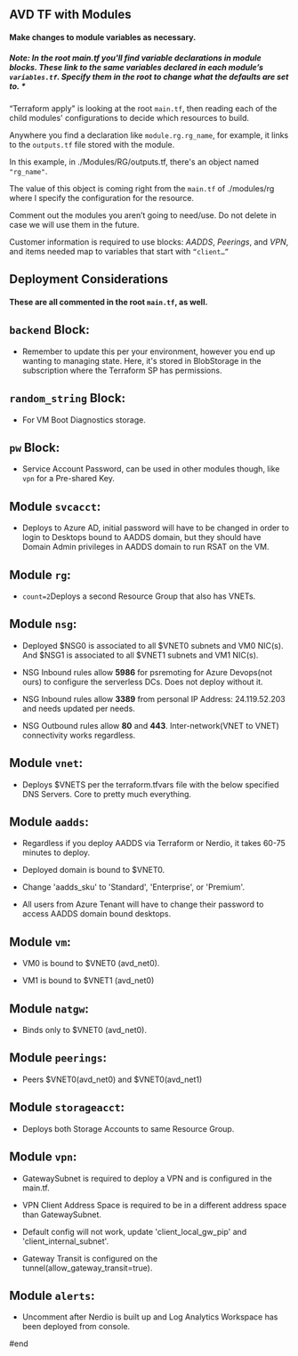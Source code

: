 
## AVD TF with Modules
#### Make changes to module variables as necessary.  

##### *Note*: In the root main.tf you'll find variable declarations in module blocks.  These link to the same variables declared in each module’s ```variables.tf```.  Specify them in the root to change what the defaults are set to.  *

“Terraform apply" is looking at the root ```main.tf```, then reading each of the child modules' configurations to decide which resources to build.  

Anywhere you find a declaration like ```module.rg.rg_name```, for example, it links to the ```outputs.tf``` file stored with the module.  

In this example, in ./Modules/RG/outputs.tf, there's an object named ```"rg_name"```.  

The value of this object is coming right from the ```main.tf``` of ./modules/rg where I specify the configuration for the resource.

Comment out the modules you aren’t going to need/use.  Do not delete in case we will use them in the future.

Customer information is required to use blocks: *AADDS*, *Peerings*, and *VPN*, and items needed map to variables that start with ```“client…”```

## Deployment Considerations
#### These are all commented in the root ```main.tf```, as well.

```backend``` Block: 
---
- Remember to update this per your environment, however you end up wanting to managing state.  Here, it's stored in BlobStorage in the subscription where the Terraform SP has permissions.

```random_string``` Block:
---
- For VM Boot Diagnostics storage.

```pw``` Block:
---
- Service Account Password, can be used in other modules though, like ```vpn``` for a Pre-shared Key.

Module ```svcacct```:
---
- Deploys to Azure AD, initial password will have to be changed in order to login to Desktops bound to AADDS domain, but they should have Domain Admin privileges in AADDS domain to run RSAT on the VM.

Module ```rg```:
---
- ```count=2```Deploys a second Resource Group that also has VNETs.

Module ```nsg```:
---
- Deployed $NSG0 is associated to all $VNET0 subnets and VM0 NIC(s). And $NSG1 is associated to all $VNET1 subnets and VM1 NIC(s).

- NSG Inbound rules allow **5986** for psremoting for Azure Devops(not ours) to configure the serverless DCs. Does not deploy without it.

- NSG Inbound rules allow **3389** from personal IP Address: 24.119.52.203 and needs updated per needs.

- NSG Outbound rules allow **80** and **443**.  Inter-network(VNET to VNET) connectivity works regardless.

Module ```vnet```:
---
- Deploys $VNETS per the terraform.tfvars file with the below specified DNS Servers.  Core to pretty much everything.

Module ```aadds```:
---
- Regardless if you deploy AADDS via Terraform or Nerdio, it takes 60-75 minutes to deploy.

- Deployed domain is bound to $VNET0.

- Change 'aadds_sku' to 'Standard', 'Enterprise', or 'Premium'.

- All users from Azure Tenant will have to change their password to access AADDS domain bound desktops.

Module ```vm```:
---
- VM0 is bound to $VNET0 (avd_net0).

- VM1 is bound to $VNET1 (avd_net0)

Module ```natgw```:
---
- Binds only to $VNET0 (avd_net0).

Module ```peerings```:
---
- Peers $VNET0(avd_net0) and $VNET0(avd_net1)

Module ```storageacct```:
---
- Deploys both Storage Accounts to same Resource Group.

Module ```vpn```:
---
- GatewaySubnet is required to deploy a VPN and is configured in the main.tf.

- VPN Client Address Space is required to be in a different address space than GatewaySubnet.

- Default config will not work, update 'client_local_gw_pip' and 'client_internal_subnet'.

- Gateway Transit is configured on the tunnel(allow_gateway_transit=true).

Module ```alerts```:
---
- Uncomment after Nerdio is built up and Log Analytics Workspace has been deployed from console.

#end
